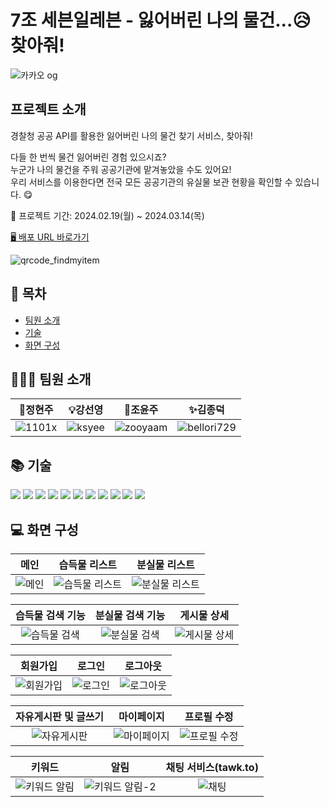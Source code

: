 # 7조 세븐일레븐 - 잃어버린 나의 물건...😥 찾아줘!

![카카오 og](https://github.com/FRONTENDSCHOOL8/find-it/assets/145115283/e8197cc7-8c65-4c14-a9ca-dce757797858)

## 프로젝트 소개

경찰청 공공 API를 활용한 잃어버린 나의 물건 찾기 서비스, 찾아줘!<br />

다들 한 번씩 물건 잃어버린 경험 있으시죠?<br />
누군가 나의 물건을 주워 공공기관에 맡겨놓았을 수도 있어요!<br />
우리 서비스를 이용한다면 전국 모든 공공기관의 유실물 보관 현황을 확인할 수 있습니다. 😋

📅 프로젝트 기간: 2024.02.19(월) ~ 2024.03.14(목)

<a href="https://find-it.vercel.app" target="_blank">🖥 배포 URL 바로가기</a>

![qrcode_findmyitem](https://github.com/bellori729/bellori729/assets/145115283/2a9633ab-e7b2-4755-b318-3169ca184271)

## 📄 목차

- [팀원 소개](#-팀원-소개)
- [기술](#-기술)
- [화면 구성](#-화면-구성)

## 👨🏻‍💻 팀원 소개

|                            🎨정현주                             |                              💡강선영                               |                             🎈조윤주                              |                               ✨김종덕                               |
| :-------------------------------------------------------------: | :-----------------------------------------------------------------: | :---------------------------------------------------------------: | :------------------------------------------------------------------: |
| ![1101x](https://avatars.githubusercontent.com/u/121869052?v=4) | ![ksyee](https://avatars.githubusercontent.com/u/41662707?s=64&v=4) | ![zooyaam](https://avatars.githubusercontent.com/u/125597330?v=4) | ![bellori729](https://avatars.githubusercontent.com/u/145115283?v=4) |

## 📚 기술

<img src="https://img.shields.io/badge/TypeScript-3178C6?style=flat-square&logo=typescript&logoColor=white"/> <img src="https://img.shields.io/badge/TailwindCSS-06B6D4?style=flat-square&logo=tailwindcss&logoColor=white"/> <img src="https://img.shields.io/badge/React-61DAFB?style=flat-square&logo=React&logoColor=white"/> <img src="https://img.shields.io/badge/ReactRouter-CA4245?style=flat-square&logo=reactrouter&logoColor=white"/> <img src="https://img.shields.io/badge/Zustand-693636?style=flat-square&logoColor=white"/> <img src="https://img.shields.io/badge/ReactQeury-5A29E4?style=flat-square&logo=reactquery&logoColor=white"/> <img src="https://img.shields.io/badge/PocketBase-B8DBE4?style=flat-square&logo=pocketbase&logoColor=white"/> <img src="https://img.shields.io/badge/pnpm-F69220?style=flat-square&logo=pnpm&logoColor=white"/> <img src="https://img.shields.io/badge/Vite-646CFF?style=flat-square&logo=vite&logoColor=white"/> <img src="https://img.shields.io/badge/ESLint-4B32C3?style=flat-square&logo=eslint&logoColor=white"/> <img src="https://img.shields.io/badge/Prettier-F7B93E?style=flat-square&logo=prettier&logoColor=white"/>

## 💻 화면 구성

|                                                  메인                                                   |                                                  습득물 리스트                                                   |                                                  분실물 리스트                                                   |
| :-----------------------------------------------------------------------------------------------------: | :--------------------------------------------------------------------------------------------------------------: | :--------------------------------------------------------------------------------------------------------------: |
| ![메인](https://github.com/bellori729/bellori729/assets/145115283/8ad0bfcd-0024-46c3-9119-f56f4a6d01e8) | ![습득물 리스트](https://github.com/bellori729/bellori729/assets/145115283/a1b35381-b940-4ed3-9105-c6f5028f5ff4) | ![분실물 리스트](https://github.com/bellori729/bellori729/assets/145115283/848ef718-7a0e-43ac-ae08-ce1f8018b482) |

|                                                습득물 검색 기능                                                |                                                분실물 검색 기능                                                |                                                  게시물 상세                                                   |
| :------------------------------------------------------------------------------------------------------------: | :------------------------------------------------------------------------------------------------------------: | :------------------------------------------------------------------------------------------------------------: |
| ![습득물 검색](https://github.com/bellori729/bellori729/assets/145115283/47115ca3-3802-4c7e-8760-be1ddfe2c2f5) | ![분실물 검색](https://github.com/bellori729/bellori729/assets/145115283/5508742b-adf0-427f-9492-c3ecda0554a6) | ![게시물 상세](https://github.com/bellori729/bellori729/assets/145115283/02b6db45-0841-4cb1-ac8f-fa79667aeb30) |

|                                                  회원가입                                                   |                                                  로그인                                                   |                                                  로그아웃                                                   |
| :---------------------------------------------------------------------------------------------------------: | :-------------------------------------------------------------------------------------------------------: | :---------------------------------------------------------------------------------------------------------: |
| ![회원가입](https://github.com/bellori729/bellori729/assets/145115283/df52de49-fb71-467d-87db-f379eaa4569d) | ![로그인](https://github.com/bellori729/bellori729/assets/145115283/fd0915f3-3857-4193-b03f-42d0e846ef3e) | ![로그아웃](https://github.com/bellori729/bellori729/assets/145115283/62de95d3-bccf-476a-9fe1-f53ec3e4eef9) |

|                                             자유게시판 및 글쓰기                                              |                                                  마이페이지                                                   |                                                  프로필 수정                                                   |
| :-----------------------------------------------------------------------------------------------------------: | :-----------------------------------------------------------------------------------------------------------: | :------------------------------------------------------------------------------------------------------------: |
| ![자유게시판](https://github.com/bellori729/bellori729/assets/145115283/13e37c28-eb53-4677-9628-a76012b00372) | ![마이페이지](https://github.com/bellori729/bellori729/assets/145115283/ba25f85f-66ce-4bcc-902c-0f1cae735cfc) | ![프로필 수정](https://github.com/bellori729/bellori729/assets/145115283/dac32c30-f4af-4fde-bcae-960589847e2e) |

|                                                     키워드                                                     |                                                       알림                                                       |                                          채팅 서비스(tawk.to)                                           |
| :------------------------------------------------------------------------------------------------------------: | :--------------------------------------------------------------------------------------------------------------: | :-----------------------------------------------------------------------------------------------------: |
| ![키워드 알림](https://github.com/bellori729/bellori729/assets/145115283/85a51d49-e78b-4618-8ab7-3599c972bd2c) | ![키워드 알림-2](https://github.com/bellori729/bellori729/assets/145115283/f5e77c11-2725-4059-89a8-7aa9d8b1e593) | ![채팅](https://github.com/bellori729/bellori729/assets/145115283/b8d0fecf-4034-47d7-bcc4-7053387c0a7f) |
